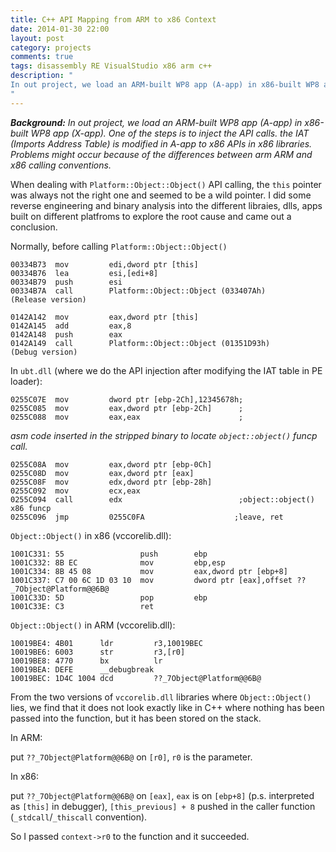 ```yaml
---
title: C++ API Mapping from ARM to x86 Context
date: 2014-01-30 22:00
layout: post
category: projects
comments: true
tags: disassembly RE VisualStudio x86 arm c++
description: "
In out project, we load an ARM-built WP8 app (A-app) in x86-built WP8 app (X-app). One of the steps is to inject the API calls. the IAT (Imports Address Table) is modified in A-app to x86 APIs in x86 libraries. Problems might occur because of the differences between arm ARM and x86 calling conventions.
" 
---
```



***Background:*** *In out project, we load an ARM-built WP8 app (A-app) in x86-built WP8 app (X-app). One of the steps is to inject the API calls. the IAT (Imports Address Table) is modified in A-app to x86 APIs in x86 libraries. Problems might occur because of the differences between arm ARM and x86 calling conventions.*

When dealing with `Platform::Object::Object()` API calling, the `this` pointer was always not the right one and seemed to be a wild pointer. I did some reverse engineering and binary analysis into the different libraies, dlls, apps built on different platfroms to explore the root cause and came out a conclusion.

Normally, before calling `Platform::Object::Object()`
     
    00334B73  mov         edi,dword ptr [this]
    00334B76  lea         esi,[edi+8] 
    00334B79  push        esi 
    00334B7A  call        Platform::Object::Object (033407Ah)
    (Release version)
     
    0142A142  mov         eax,dword ptr [this] 
    0142A145  add         eax,8 
    0142A148  push        eax  
    0142A149  call        Platform::Object::Object (01351D93h)
    (Debug version)
     
In `ubt.dll` (where we do the API injection after modifying the IAT table in PE loader):
     
    0255C07E  mov         dword ptr [ebp-2Ch],12345678h; 
    0255C085  mov         eax,dword ptr [ebp-2Ch]      ;
    0255C088  mov         eax,eax                      ;
*asm code inserted in the stripped binary to locate `object::object()` funcp call.*

    0255C08A  mov         eax,dword ptr [ebp-0Ch] 
    0255C08D  mov         eax,dword ptr [eax] 
    0255C08F  mov         edx,dword ptr [ebp-28h] 
    0255C092  mov         ecx,eax 
    0255C094  call        edx                          ;object::object() x86 funcp
    0255C096  jmp         0255C0FA                    ;leave, ret
     
     
`Object::Object()` in x86 (vccorelib.dll):
     
    1001C331: 55                 push        ebp
    1001C332: 8B EC              mov         ebp,esp
    1001C334: 8B 45 08           mov         eax,dword ptr [ebp+8]
    1001C337: C7 00 6C 1D 03 10  mov         dword ptr [eax],offset ??_7Object@Platform@@6B@
    1001C33D: 5D                 pop         ebp
    1001C33E: C3                 ret
     
`Object::Object()` in ARM (vccorelib.dll):
     
    10019BE4: 4B01      ldr         r3,10019BEC
    10019BE6: 6003      str         r3,[r0]
    10019BE8: 4770      bx          lr
    10019BEA: DEFE      __debugbreak
    10019BEC: 1D4C 1004 dcd         ??_7Object@Platform@@6B@
     

From the two versions of `vccorelib.dll` libraries where `Object::Object()` lies, we find that it does not look exactly like in C++ where nothing has been passed into the function, but it has been stored on the stack. 

In ARM:

put `??_7Object@Platform@@6B@` on `[r0]`, `r0` is the parameter.
     
In x86:

put `??_7Object@Platform@@6B@` on `[eax]`, `eax` is on `[ebp+8]` (p.s. interpreted as `[this]` in debugger), `[this_previous] + 8` pushed in the caller function (`_stdcall`/`_thiscall` convention).

So I passed `context->r0` to the function and it succeeded.

<br />
